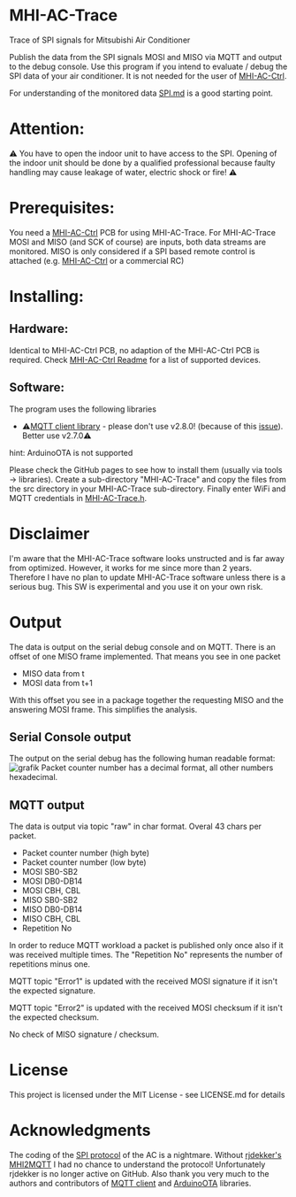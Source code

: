 # MHI-AC-Trace
Trace of SPI signals for Mitsubishi Air Conditioner

Publish the data from the SPI signals MOSI and MISO via MQTT and output to the debug console.
Use this program if you intend to evaluate / debug the SPI data of your air conditioner. It is not needed for the user of [MHI-AC-Ctrl](https://github.com/absalom-muc/MHI-AC-Ctrl).

For understanding of the monitored data [SPI.md](SPI.md) is a good starting point.


# Attention:
:warning: You have to open the indoor unit to have access to the SPI. Opening of the indoor unit should be done by 
a qualified professional because faulty handling may cause leakage of water, electric shock or fire! :warning: 

# Prerequisites:
You need a [MHI-AC-Ctrl](https://github.com/absalom-muc/MHI-AC-Ctrl) PCB for using MHI-AC-Trace. For MHI-AC-Trace MOSI and MISO (and SCK of course) are inputs, both data streams are monitored. MISO is only considered if a SPI based remote control is attached (e.g. [MHI-AC-Ctrl](https://github.com/absalom-muc/MHI-AC-Ctrl) or a commercial RC)

# Installing:

## Hardware:
Identical to MHI-AC-Ctrl PCB, no adaption of the MHI-AC-Ctrl PCB is required. Check [MHI-AC-Ctrl Readme](https://github.com/absalom-muc/MHI-AC-Ctrl#readme) for a list of supported devices.

## Software:
The program uses the following libraries
 - :warning:[MQTT client library](https://github.com/knolleary/pubsubclient) - please don't use v2.8.0! (because of this [issue](https://github.com/knolleary/pubsubclient/issues/747)). Better use v2.7.0:warning:

hint: ArduinoOTA is not supported
 
Please check the GitHub pages to see how to install them (usually via tools -> libraries).
Create a sub-directory "MHI-AC-Trace" and copy the files from the src directory in your MHI-AC-Trace sub-directory. Finally enter WiFi and MQTT credentials in [MHI-AC-Trace.h](src/MHI-AC-Trace.h).

# Disclaimer
I'm aware that the MHI-AC-Trace software looks unstructed and is far away from optimized. However, it works for me since more than 2 years. Therefore I have no plan to update MHI-AC-Trace software unless there is a serious bug. This SW is experimental and you use it on your own risk.

# Output
The data is output on the serial debug console and on MQTT. There is an offset of one MISO frame implemented. That means you see in one packet
- MISO data from t
- MOSI data from t+1  

With this offset you see in a package together the requesting MISO and the answering MOSI frame. This simplifies the analysis.

## Serial Console output
The output on the serial debug has the following human readable format:
![grafik](https://user-images.githubusercontent.com/23119513/144749861-37737193-d97d-4df1-82bb-e8b506a4555b.png)
Packet counter number has a decimal format, all other numbers hexadecimal.

## MQTT output
The data is output via topic "raw" in char format. Overal 43 chars per packet.
- Packet counter number (high byte)
- Packet counter number (low byte)
- MOSI SB0-SB2
- MOSI DB0-DB14
- MOSI CBH, CBL
- MISO SB0-SB2
- MISO DB0-DB14
- MISO CBH, CBL
- Repetition No

In order to reduce MQTT workload a packet is published only once also if it was received multiple times. The "Repetition No" represents the number of repetitions minus one.

MQTT topic "Error1" is updated with the received MOSI signature if it isn't the expected signature.

MQTT topic "Error2" is updated with the received MOSI checksum if it isn't the expected checksum.

No check of MISO signature / checksum.

# License
This project is licensed under the MIT License - see LICENSE.md for details

# Acknowledgments
The coding of the [SPI protocol](SPI.md) of the AC is a nightmare. Without [rjdekker's MHI2MQTT](https://github.com/rjdekker/MHI2MQTT) I had no chance to understand the protocol! Unfortunately rjdekker is no longer active on GitHub. Also thank you very much to the authors and contributors of [MQTT client](https://github.com/knolleary/pubsubclient) and [ArduinoOTA](https://github.com/esp8266/Arduino/tree/master/libraries/ArduinoOTA) libraries.

